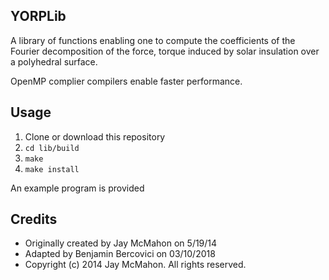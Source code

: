 ## YORPLib

A library of functions enabling one to compute the coefficients of the Fourier decomposition of the force, torque induced by solar insulation over a polyhedral surface.

OpenMP complier compilers enable faster performance.

## Usage

1. Clone or download this repository 
2. `cd lib/build`
2. `make`
3. `make install`

An example program is provided 

## Credits

* Originally created by Jay McMahon on 5/19/14 
* Adapted by Benjamin Bercovici on 03/10/2018
* Copyright (c) 2014 Jay McMahon. All rights reserved.